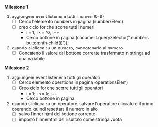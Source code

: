 **Milestone 1**
1. aggiungere event listener a tutti i numeri (0-9)
    - [ ] Cerco l'elemento numbers in pagina (numbersElem)
    - [ ] creo ciclo for che scorre tutti i numeri
        - i = 1; i <= 10; i++
        - Cerco bottone in pagina (document.querySelector(".numbers button:nth-child(i)"));
2. quando si clicca su un numero, concatenarlo al numero
    - [ ] Concateno il valore del bottone corrente trasformato in stringa ad una variabile

**Milestone 2**
1. aggiungere event listener a tutti gli operatori
    - [ ] Cerco elemento operations in pagina (operationsElem)
    - [ ] Creo ciclo for che scorre tutti gli operatori
        - i = 1; i <= 5; i++
        - Cerco bottone in pagina
2. quando si clicca su un operatore, salvare l'operatore cliccato e il primo operando, quindi resettare il numero in alto
    - [ ] salvo l'inner html del bottone corrente
    - [ ] imposto l'innerhtml del risultato come stringa vuota